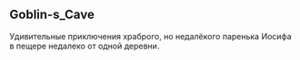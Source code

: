 ## Goblin-s_Cave

Удивительные приключения храброго, но недалёкого паренька Иосифа в пещере недалеко от одной деревни.
